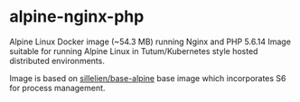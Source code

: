 # alpine-nginx-php
Alpine Linux Docker image (~54.3 MB) running Nginx and PHP 5.6.14  Image suitable for running Alpine Linux in Tutum/Kubernetes style hosted distributed environments. 

Image is based on [sillelien/base-alpine](https://hub.docker.com/r/sillelien/base-alpine/) base image which incorporates S6 for process management.

